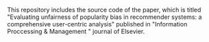 This repository includes the source code of the paper, which is titled "Evaluating unfairness of popularity bias in recommender systems: a comprehensive user-centric analysis" published in "Information Proccessing & Management " journal of Elsevier. 
